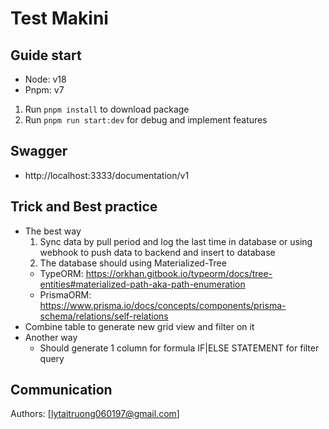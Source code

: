 # Test Makini

## Guide start

- Node: v18
- Pnpm: v7

1. Run `pnpm install` to download package
2. Run `pnpm run start:dev` for debug and implement features

## Swagger

- http://localhost:3333/documentation/v1

## Trick and Best practice

- The best way
  1. Sync data by pull period and log the last time in database or using webhook to push data to backend and insert to database
  2. The database should using Materialized-Tree
  - TypeORM: https://orkhan.gitbook.io/typeorm/docs/tree-entities#materialized-path-aka-path-enumeration
  - PrismaORM: https://www.prisma.io/docs/concepts/components/prisma-schema/relations/self-relations
- Combine table to generate new grid view and filter on it
- Another way
  - Should generate 1 column for formula IF|ELSE STATEMENT for filter query

## Communication

Authors: [lytaitruong060197@gmail.com]
